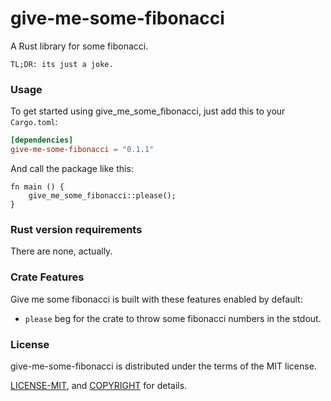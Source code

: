 # give-me-some-fibonacci

A Rust library for some fibonacci.

```
TL;DR: its just a joke.
```

### Usage

To get started using give_me_some_fibonacci, just add this to your `Cargo.toml`:

```toml
[dependencies]
give-me-some-fibonacci = "0.1.1"
```
And call the package like this:
```
fn main () {
    give_me_some_fibonacci::please();
}
```

### Rust version requirements

There are none, actually.

### Crate Features

Give me some fibonacci is built with these features enabled by default:

-   `please` beg for the crate to throw some fibonacci numbers in the stdout.

### License

give-me-some-fibonacci is distributed under the terms of the MIT license.

[LICENSE-MIT](LICENSE-MIT), and
[COPYRIGHT](COPYRIGHT) for details.
